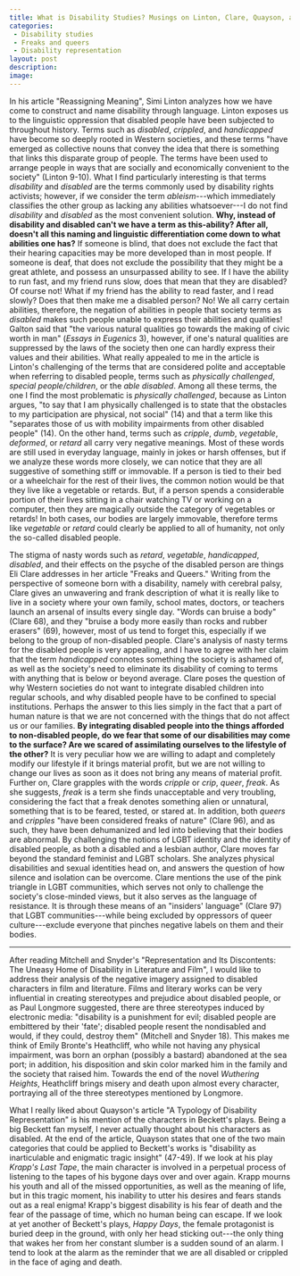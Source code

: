 ```yaml
---
title: What is Disability Studies? Musings on Linton, Clare, Quayson, and Mitchell and Snyder 
categories:
 - Disability studies
 - Freaks and queers
 - Disability representation
layout: post
description:
image:
---
```


<span class="versal i9">I</span>n his article "Reassigning Meaning", Simi Linton analyzes how we have come to construct and name disability through language. Linton exposes us to the linguistic oppression that disabled people have been subjected to throughout history. Terms such as *disabled*, *crippled*, and *handicapped* have become so deeply rooted in Western societies, and these terms "have emerged as collective nouns that convey the idea that there is something that links this disparate group of people. The terms have been used to arrange people in ways that are socially and economically convenient to the society" (Linton 9-10). What I find particularly interesting is that terms *disability* and *disabled* are the terms commonly used by disability rights activists; however, if we consider the term *ableism*---which immediately classifies the other group as lacking any abilities whatsoever---I do not find *disability* and *disabled* as the most convenient solution. **Why, instead of disability and disabled can't we have a term as this-ability? After all, doesn't all this naming and linguistic differentiation come down to what abilities one has?** If someone is blind, that does not exclude the fact that their hearing capacities may be more developed than in most people. If someone is deaf, that does not exclude the possibility that they might be a great athlete, and possess an unsurpassed ability to see. If I have the ability to run fast, and my friend runs slow, does that mean that they are disabled? Of course not! What if my friend has the ability to read faster, and I read slowly? Does that then make me a disabled person? No! We all carry certain abilities, therefore, the negation of abilities in people that society terms as *disabled* makes such people unable to express their abilities and qualities! Galton said that "the various natural qualities go towards the making of civic worth in man" (*Essays in Eugenics* 3), however, if one's natural qualities are suppressed by the laws of the society then one can hardly express their values and their abilities. What really appealed to me in the article is Linton's challenging of the terms that are considered polite and acceptable when referring to disabled people, terms such as *physically challenged*, *special people/children*, or the *able disabled*. Among all these terms, the one I find the most problematic is *physically challenged*, because as Linton argues, "to say that I am physically challenged is to state that the obstacles to my participation are physical, not social" (14) and that a term like this "separates those of us with mobility impairments from other disabled people" (14). On the other hand, terms such as *cripple*, *dumb*, *vegetable*, *deformed*, or *retard* all carry very negative meanings. Most of these words are still used in everyday language, mainly in jokes or harsh offenses, but if we analyze these words more closely, we can notice that they are all suggestive of something stiff or immovable. If a person is tied to their bed or a wheelchair for the rest of their lives, the common notion would be that they live like a vegetable or retards. But, if a person spends a considerable portion of their lives sitting in a chair watching TV or working on a computer, then they are magically outside the category of vegetables or retards! In both cases, our bodies are largely immovable, therefore terms like *vegetable* or *retard* could clearly be applied to all of humanity, not only the so-called disabled people.

The stigma of nasty words such as *retard*, *vegetable*, *handicapped*, *disabled*, and their effects on the psyche of the disabled person are things Eli Clare addresses in her article "Freaks and Queers." Writing from the perspective of someone born with a disability, namely with cerebral palsy, Clare gives an unwavering and frank description of what it is really like to live in a society where your own family, school mates, doctors, or teachers launch an arsenal of insults every single day. "Words can bruise a body" (Clare 68), and they "bruise a body more easily than rocks and rubber erasers" (69), however, most of us tend to forget this, especially if we belong to the group of non-disabled people. Clare's analysis of nasty terms for the disabled people is very appealing, and I have to agree with her claim that the term *handicapped* connotes something the society is ashamed of, as well as the society's need to eliminate its disability of coming to terms with anything that is below or beyond average. Clare poses the question of why Western societies do not want to integrate disabled children into regular schools, and why disabled people have to be confined to special institutions. Perhaps the answer to this lies simply in the fact that a part of human nature is that we are not concerned with the things that do not affect us or our families. **By integrating disabled people into the things afforded to non-disabled people, do we fear that some of our disabilities may come to the surface? Are we scared of assimilating ourselves to the lifestyle of the other?** It is very peculiar how we are willing to adapt and completely modify our lifestyle if it brings material profit, but we are not willing to change our lives as soon as it does not bring any means of material profit. Further on, Clare grapples with the words *cripple* or *crip*, *queer*, *freak*. As she suggests, *freak* is a term she finds unacceptable and very troubling, considering the fact that a freak denotes something alien or unnatural, something that is to be feared, tested, or stared at. In addition, both *queers* and *cripples* "have been considered freaks of nature" (Clare 96), and as such, they have been dehumanized and led into believing that their bodies are abnormal. By challenging the notions of LGBT identity and the identity of disabled people, as both a disabled and a lesbian author, Clare moves far beyond the standard feminist and LGBT scholars. She analyzes physical disabilities and sexual identities head on, and answers the question of how silence and isolation can be overcome. Clare mentions the use of the pink triangle in LGBT communities, which serves not only to challenge the society's close-minded views, but it also serves as the language of resistance. It is through these means of an "insiders' language" (Clare 97) that LGBT communities---while being excluded by oppressors of queer culture---exclude everyone that pinches negative labels on them and their bodies.

*****

After reading Mitchell and Snyder's "Representation and Its Discontents: The Uneasy Home of Disability in Literature and Film", I would like to address their analysis of the negative imagery assigned to disabled characters in film and literature. Films and literary works can be very influential in creating stereotypes and prejudice about disabled people, or as Paul Longmore suggested, there are three stereotypes induced by electronic media: "disability is a punishment for evil; disabled people are embittered by their 'fate'; disabled people resent the nondisabled and would, if they could, destroy them" (Mitchell and Snyder 18). This makes me think of Emily Bronte's Heathcliff, who while not having any physical impairment, was born an orphan (possibly a bastard) abandoned at the sea port; in addition, his disposition and skin color marked him in the family and the society that raised him. Towards the end of the novel *Wuthering Heights*, Heathcliff brings misery and death upon almost every character, portraying all of the three stereotypes mentioned by Longmore.

What I really liked about Quayson's article "A Typology of Disability Representation" is his mention of the characters in Beckett's plays. Being a big Beckett fan myself, I never actually thought about his characters as disabled. At the end of the article, Quayson states that one of the two main categories that could be applied to Beckett's works is "disability as inarticulable and enigmatic tragic insight" (47-49). If we look at his play *Krapp's Last Tape*, the main character is involved in a perpetual process of listening to the tapes of his bygone days over and over again. Krapp mourns his youth and all of the missed opportunities, as well as the meaning of life, but in this tragic moment, his inability to utter his desires and fears stands out as a real enigma! Krapp's biggest disability is his fear of death and the fear of the passage of time, which no human being can escape. If we look at yet another of Beckett's plays, *Happy Days*, the female protagonist is buried deep in the ground, with only her head sticking out---the only thing that wakes her from her constant slumber is a sudden sound of an alarm. I tend to look at the alarm as the reminder that we are all disabled or crippled in the face of aging and death.          
         


          
